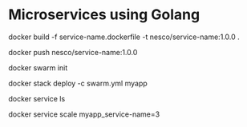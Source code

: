 # Microservices using Golang

docker build -f service-name.dockerfile -t nesco/service-name:1.0.0 .

docker push nesco/service-name:1.0.0

docker swarm init

docker stack deploy -c swarm.yml myapp

docker service ls

docker service scale myapp_service-name=3
